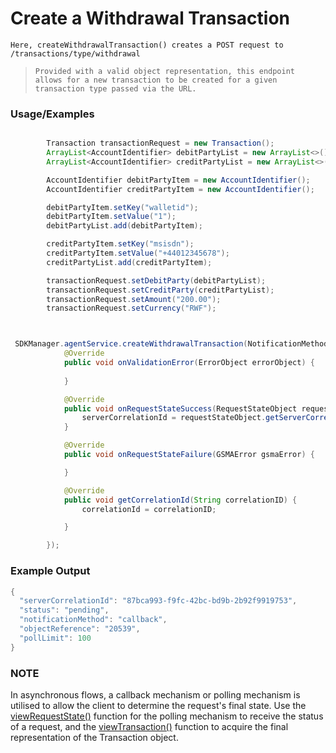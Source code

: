 # Create a Withdrawal Transaction

`Here, createWithdrawalTransaction() creates a POST request to /transactions/type/withdrawal`

> `Provided with a valid object representation, this endpoint allows for a new transaction to be created for a given transaction type passed via the URL.`
### Usage/Examples

```java

        Transaction transactionRequest = new Transaction();
        ArrayList<AccountIdentifier> debitPartyList = new ArrayList<>();
        ArrayList<AccountIdentifier> creditPartyList = new ArrayList<>();

        AccountIdentifier debitPartyItem = new AccountIdentifier();
        AccountIdentifier creditPartyItem = new AccountIdentifier();

        debitPartyItem.setKey("walletid");
        debitPartyItem.setValue("1");
        debitPartyList.add(debitPartyItem);

        creditPartyItem.setKey("msisdn");
        creditPartyItem.setValue("+44012345678");
        creditPartyList.add(creditPartyItem);

        transactionRequest.setDebitParty(debitPartyList);
        transactionRequest.setCreditParty(creditPartyList);
        transactionRequest.setAmount("200.00");
        transactionRequest.setCurrency("RWF");

```

```java


 SDKManager.agentService.createWithdrawalTransaction(NotificationMethod.POLLING, "", transactionRequest, new RequestStateInterface() {
            @Override
            public void onValidationError(ErrorObject errorObject) {
              
            }

            @Override
            public void onRequestStateSuccess(RequestStateObject requestStateObject) {
                serverCorrelationId = requestStateObject.getServerCorrelationId();
            }

            @Override
            public void onRequestStateFailure(GSMAError gsmaError) {

            }

            @Override
            public void getCorrelationId(String correlationID) {
                correlationId = correlationID;

            }

        });


```


### Example Output

```java
{
  "serverCorrelationId": "87bca993-f9fc-42bc-bd9b-2b92f9919753",
  "status": "pending",
  "notificationMethod": "callback",
  "objectReference": "20539",
  "pollLimit": 100
}
```

### NOTE

In asynchronous flows, a callback mechanism or polling mechanism is utilised to allow the client to determine the request's final state.
Use the <a href="viewRequestState.Readme.md">viewRequestState()</a> function for the polling mechanism to receive the status of a request, and the <a href="viewTransaction.Readme.md">viewTransaction()</a>
function to acquire the final representation of the Transaction object.
